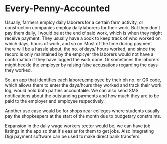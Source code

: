 # Every-Penny-Accounted

Usually, farmers employ daily laborers for a certain farm activity, or construction companies employ daily laborers for their work. But they don't pay them daily, I would be at the end of said work, which is when they might receive payment. 
They usually have a book to keep track of who worked on which days, hours of work, and so on. Most of the time during payment there will be a hassle about, the no. of days/ hours worked, and since the record is only maintained by the employer the laborers would not have a confirmation if they have logged the work done. Or sometimes the laborers might heckle the employer by raising false accusations regarding the days they worked.

So, an app that identifies each laborer/employee by their ph no. or QR code, which allows them to enter the days/hours they worked and track their work log, would hold both parties accountable. We can also send SMS notifications about the outstanding payments and how much they are to be paid to the employer and employee respectively.

Another use case would be for shops near colleges where students usually pay the shopkeepers at the start of the month due to budgetary constraints.

Expansion in the daily wage workers sector would be, we can have job listings in the app so that it's easier for them to get jobs. Also integrating Digi payment software can be used to make direct bank transfers.
